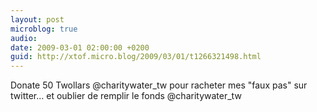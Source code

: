 ```yaml
---
layout: post
microblog: true
audio: 
date: 2009-03-01 02:00:00 +0200
guid: http://xtof.micro.blog/2009/03/01/t1266321498.html
---
```

Donate 50 Twollars @charitywater_tw pour racheter mes "faux pas" sur twitter... et oublier de remplir le fonds @charitywater_tw
